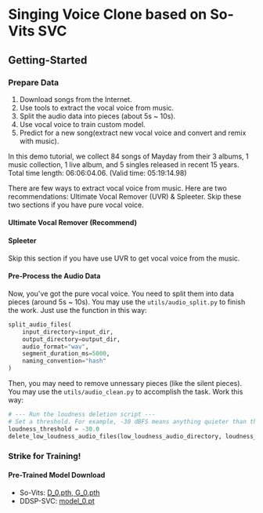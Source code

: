 # Singing Voice Clone based on So-Vits SVC

## Getting-Started

### Prepare Data

1. Download songs from the Internet.
2. Use tools to extract the vocal voice from music.
3. Split the audio data into pieces (about 5s ~ 10s).
4. Use vocal voice to train custom model.
5. Predict for a new song(extract new vocal voice and convert and remix with music).

In this demo tutorial, we collect 84 songs of Mayday from their 3 albums, 1 music collection, 1 live album, and 5 singles released in recent 15 years. Total time length: 06:06:04.06. (Valid time: 05:19:14.98)

There are few ways to extract vocal voice from music. Here are two recommendations: Ultimate Vocal Remover (UVR) & Spleeter. Skip these two sections if you have pure vocal voice.

#### Ultimate Vocal Remover (Recommend)

#### Spleeter

Skip this section if you have use UVR to get vocal voice from the music.

#### Pre-Process the Audio Data

Now, you've got the pure vocal voice. You need to split them into data pieces (around 5s ~ 10s). You may use the `utils/audio_split.py` to finish the work. Just use the function in this way: 
```python
split_audio_files(
    input_directory=input_dir,
    output_directory=output_dir,
    audio_format="wav",
    segment_duration_ms=5000,
    naming_convention="hash"
)
```

Then, you may need to remove unnessary pieces (like the silent pieces). You may use the `utils/audio_clean.py` to accomplish the task. Work this way: 
```python
# --- Run the loudness deletion script ---
# Set a threshold. For example, -30 dBFS means anything quieter than this will be deleted.
loudness_threshold = -30.0
delete_low_loudness_audio_files(low_loudness_audio_directory, loudness_threshold)
```

### Strike for Training!

#### Pre-Trained Model Download

- So-Vits: [D_0.pth, G_0.pth](https://huggingface.co/langeheris/Sovits-4.0-V2-Pretrained-Model/tree/main)
- DDSP-SVC: [model_0.pt](https://github.com/yxlllc/DDSP-SVC/releases/tag/5.0)